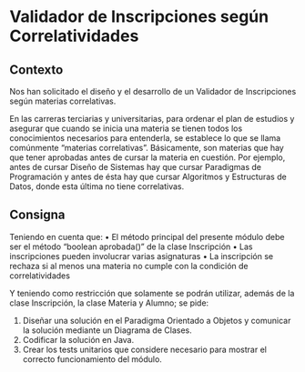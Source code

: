 # Validador de Inscripciones según Correlatividades

## Contexto 
  Nos han solicitado el diseño y el desarrollo de un Validador de Inscripciones según materias correlativas.
  
  En las carreras terciarias y universitarias, para ordenar el plan de estudios y asegurar que cuando se inicia una materia se tienen todos los conocimientos necesarios para entenderla, se establece lo que se llama comúnmente “materias correlativas”. Básicamente, son materias que hay que tener aprobadas antes de cursar la materia en cuestión. Por ejemplo, antes de cursar Diseño de Sistemas hay que cursar Paradigmas de Programación y antes de ésta hay que cursar Algoritmos y Estructuras de Datos, donde esta última no tiene correlativas.

## Consigna 
  Teniendo en cuenta que:
• El método principal del presente módulo debe ser el método “boolean aprobada()” de la clase Inscripción
• Las inscripciones pueden involucrar varias asignaturas
• La inscripción se rechaza si al menos una materia no cumple con la condición de correlatividades

  Y teniendo como restricción que solamente se podrán utilizar, además de la clase Inscripción, la clase Materia y Alumno; se pide:
  
1. Diseñar una solución en el Paradigma Orientado a Objetos y comunicar la solución mediante un
Diagrama de Clases.
2. Codificar la solución en Java.
3. Crear los tests unitarios que considere necesario para mostrar el correcto funcionamiento del módulo.

